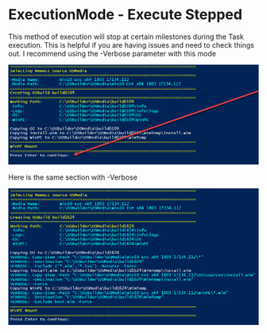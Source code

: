 # ExecutionMode - Execute Stepped

This method of execution will stop at certain milestones during the Task execution. This is helpful if you are having issues and need to check things out. I recommend using the -Verbose parameter with this mode

![](../../.gitbook/assets/2018-07-24_0-12-36c.png)

Here is the same section with -Verbose

![](../../.gitbook/assets/2018-07-24_0-17-00.png)

